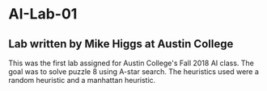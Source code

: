 # AI-Lab-01
## Lab written by Mike Higgs at Austin College

This was the first lab assigned for Austin College's Fall 2018 AI class. The goal was to solve puzzle 8 using A-star search. The heuristics used were a random heuristic and a manhattan heuristic.

